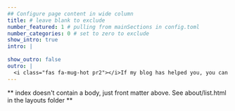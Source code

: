 ```yaml
---
## Configure page content in wide column
title: # leave blank to exclude
number_featured: 1 # pulling from mainSections in config.toml
number_categories: 0 # set to zero to exclude
show_intro: true
intro: |
  
show_outro: false
outro: |
  <i class="fas fa-mug-hot pr2"></i>If my blog has helped you, you can [buy me a coffee](https://ko-fi.com/)!
---
```


** index doesn't contain a body, just front matter above.
See about/list.html in the layouts folder **

